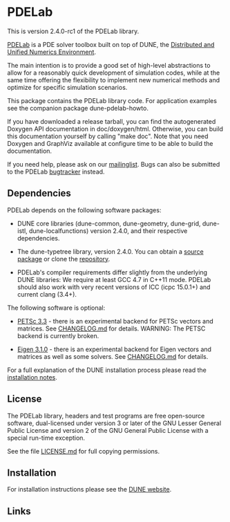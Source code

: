 PDELab
======

This is version 2.4.0-rc1 of the PDELab library.

[PDELab][0] is a PDE solver toolbox built on top of DUNE, the [Distributed and Unified
Numerics Environment][1].

The main intention is to provide a good set of high-level abstractions to allow
for a reasonably quick development of simulation codes, while at the same time
offering the flexibility to implement new numerical methods and optimize for
specific simulation scenarios.

This package contains the PDELab library code. For application examples see the
companion package dune-pdelab-howto.

If you have downloaded a release tarball, you can find the autogenerated Doxygen
API documentation in doc/doxygen/html. Otherwise, you can build this documentation
yourself by calling "make doc". Note that you need Doxygen and GraphViz available at
configure time to be able to build the documentation.

If you need help, please ask on our [mailinglist][8]. Bugs can also be submitted
to the PDELab [bugtracker][9] instead.

Dependencies
------------

PDELab depends on the following software packages:

* DUNE core libraries (dune-common, dune-geometry, dune-grid, dune-istl,
  dune-localfunctions) version 2.4.0, and their respective dependencies.

* The dune-typetree library, version 2.4.0. You can obtain a [source package][0] or
  clone the [repository][10].

* PDELab's compiler requirements differ slightly from the underlying DUNE
  libraries: We require at least GCC 4.7 in C++11 mode. PDELab should also work
  with very recent versions of ICC (icpc 15.0.1+) and current clang (3.4+).

The following software is optional:

* [PETSc 3.3][5] - there is an experimental backend for PETSc vectors and
  matrices. See [CHANGELOG.md][11] for details. WARNING: The PETSC backend is
  currently broken.

* [Eigen 3.1.0][6] - there is an experimental backend for Eigen vectors and
  matrices as well as some solvers. See [CHANGELOG.md][11] for details.

For a full explanation of the DUNE installation process please read
the [installation notes][2].

License
-------

The PDELab library, headers and test programs are free open-source software,
dual-licensed under version 3 or later of the GNU Lesser General Public License
and version 2 of the GNU General Public License with a special run-time exception.

See the file [LICENSE.md][12] for full copying permissions.

Installation
------------

For installation instructions please see the [DUNE website][1].

Links
-----

 [0]: http://www.dune-project.org/pdelab/
 [1]: http://www.dune-project.org
 [2]: http://www.dune-project.org/doc/installation-notes.html
 [4]: http://gcc.gnu.org/onlinedocs/libstdc++/faq.html#faq.license
 [5]: http://www.mcs.anl.gov/petsc/
 [6]: http://eigen.tuxfamily.org
 [8]: http://lists.dune-project.org/mailman/listinfo/dune-pdelab
 [9]: http://gitlab.dune-project.org/pdelab/dune-pdelab/issues
[10]: http://gitlab.dune-project.org/pdelab/dune-typetree
[11]: CHANGELOG.md
[12]: LICENSE.md
